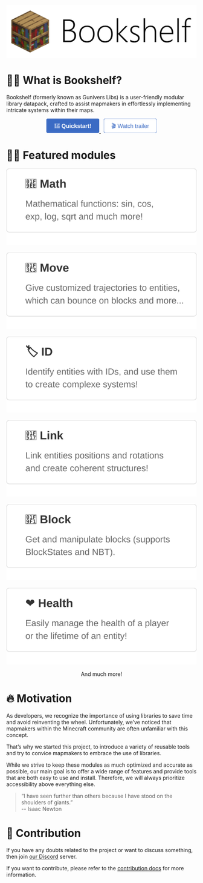 <div align="center">
  <picture>
    <source media="(prefers-color-scheme: dark)" alt="Bookshelf" srcset="../images/banner-dark.png" width="600px">
    <img alt="Bookshelf" src="../images/banner-light.png" width="600px">
  </picture>
</div>

# 🕵️‍♂️ What is Bookshelf?
Bookshelf (formerly known as Gunivers Libs) is a user-friendly modular library datapack, crafted to assist mapmakers in effortlessly implementing intricate systems within their maps.

<div align="center">
    <a href="https://docs.mcbookshelf.dev/en/latest/quickstart.html">
      <picture>
        <source alt="quickstart" srcset="../images/quickstart.svg" width="140px">
        <img alt="quickstart" src="../images/quickstart.svg" width="140px">
      </picture>
    </a>
    &nbsp;
    <a href="https://www.youtube.com/watch?v=E2nKYEvjETk">
      <picture>
        <source alt="watch-trailer" srcset="../images/watch-trailer.svg" width="140px">
        <img alt="watch-trailer" src="../images/watch-trailer.svg" width="140px">
      </picture>
    </a>
</div>


# 🕵️‍♂️ Featured modules

<div align="center">
    <picture>
        <source media="(prefers-color-scheme: dark)" alt="math" srcset="../images/math-dark.svg">
        <img alt="math" src="../images/math.svg">
    </picture>
  &nbsp;
    <picture>
        <source media="(prefers-color-scheme: dark)" alt="move" srcset="../images/move-dark.svg">
        <img alt="move" src="../images/move.svg">
    </picture>
  &nbsp;
    <picture>
        <source media="(prefers-color-scheme: dark)" alt="id" srcset="../images/id-dark.svg">
        <img alt="id" src="../images/id.svg">
    </picture>
  &nbsp;
    <picture>
        <source media="(prefers-color-scheme: dark)" alt="link" srcset="../images/link-dark.svg">
        <img alt="link" src="../images/link.svg">
    </picture>
  &nbsp;
    <picture>
        <source media="(prefers-color-scheme: dark)" alt="block" srcset="../images/block-dark.svg">
        <img alt="block" src="../images/block.svg">
    </picture>
  &nbsp;
    <picture>
        <source media="(prefers-color-scheme: dark)" alt="health" srcset="../images/health-dark.svg">
        <img alt="health" src="../images/health.svg">
    </picture>
</div>

<div align="center">
    <p>And much more!</p>
</div>


# 🔥 Motivation
As developers, we recognize the importance of using libraries to save time and avoid reinventing the wheel. Unfortunately, we’ve noticed that mapmakers within the Minecraft community are often unfamiliar with this concept.

That’s why we started this project, to introduce a variety of reusable tools and try to convice mapmakers to embrace the use of libraries.

While we strive to keep these modules as much optimized and accurate as possible, our main goal is to offer a wide range of features and provide tools that are both easy to use and install. Therefore, we will always prioritize accessibility above everything else.

> “I have seen further than others because I have stood on the shoulders of giants.”  
> -- Isaac Newton

# 🤝 Contribution
If you have any doubts related to the project or want to discuss something, then join [our Discord](https://discord.gg/MkXytNjmBt) server.

If you want to contribute, please refer to the [contribution docs](https://docs.bookshelf.dev/en/latest/contribute/index.html) for more information.

